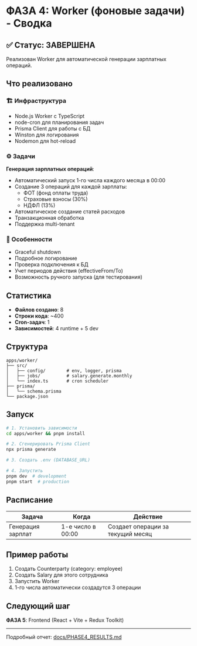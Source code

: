# ФАЗА 4: Worker (фоновые задачи) - Сводка

## ✅ Статус: ЗАВЕРШЕНА

Реализован Worker для автоматической генерации зарплатных операций.

## Что реализовано

### 🏗 Инфраструктура

- Node.js Worker с TypeScript
- node-cron для планирования задач
- Prisma Client для работы с БД
- Winston для логирования
- Nodemon для hot-reload

### ⚙️ Задачи

**Генерация зарплатных операций**:

- Автоматический запуск 1-го числа каждого месяца в 00:00
- Создание 3 операций для каждой зарплаты:
  - ФОТ (фонд оплаты труда)
  - Страховые взносы (30%)
  - НДФЛ (13%)
- Автоматическое создание статей расходов
- Транзакционная обработка
- Поддержка multi-tenant

### 🎯 Особенности

- Graceful shutdown
- Подробное логирование
- Проверка подключения к БД
- Учет периодов действия (effectiveFrom/To)
- Возможность ручного запуска (для тестирования)

## Статистика

- **Файлов создано**: 8
- **Строки кода**: ~400
- **Cron-задач**: 1
- **Зависимостей**: 4 runtime + 5 dev

## Структура

```
apps/worker/
├── src/
│   ├── config/        # env, logger, prisma
│   ├── jobs/          # salary.generate.monthly
│   └── index.ts       # cron scheduler
├── prisma/
│   └── schema.prisma
└── package.json
```

## Запуск

```bash
# 1. Установить зависимости
cd apps/worker && pnpm install

# 2. Сгенерировать Prisma Client
npx prisma generate

# 3. Создать .env (DATABASE_URL)

# 4. Запустить
pnpm dev  # development
pnpm start  # production
```

## Расписание

| Задача            | Когда             | Действие                          |
| ----------------- | ----------------- | --------------------------------- |
| Генерация зарплат | 1-е число в 00:00 | Создает операции за текущий месяц |

## Пример работы

1. Создать Counterparty (category: employee)
2. Создать Salary для этого сотрудника
3. Запустить Worker
4. 1-го числа автоматически создадутся 3 операции

## Следующий шаг

**ФАЗА 5**: Frontend (React + Vite + Redux Toolkit)

---

Подробный отчет: [docs/PHASE4_RESULTS.md](docs/PHASE4_RESULTS.md)
